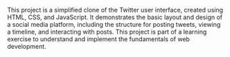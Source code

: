 This project is a simplified clone of the Twitter user interface, created using HTML, CSS, and JavaScript. It demonstrates the basic layout and design of a social media platform, including the structure for posting tweets, viewing a timeline, and interacting with posts. This project is part of a learning exercise to understand and implement the fundamentals of web development.
